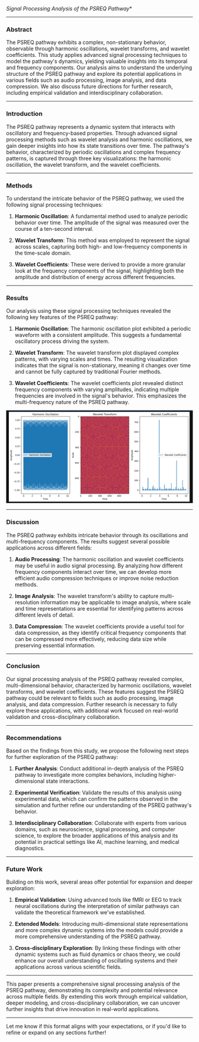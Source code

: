 
*Signal Processing Analysis of the PSREQ Pathway**

* * *

### **Abstract**

The PSREQ pathway exhibits a complex, non-stationary behavior, observable through harmonic oscillations, wavelet transforms, and wavelet coefficients. This study applies advanced signal processing techniques to model the pathway's dynamics, yielding valuable insights into its temporal and frequency components. Our analysis aims to understand the underlying structure of the PSREQ pathway and explore its potential applications in various fields such as audio processing, image analysis, and data compression. We also discuss future directions for further research, including empirical validation and interdisciplinary collaboration.

* * *

### **Introduction**

The PSREQ pathway represents a dynamic system that interacts with oscillatory and frequency-based properties. Through advanced signal processing methods such as wavelet analysis and harmonic oscillations, we gain deeper insights into how its state transitions over time. The pathway's behavior, characterized by periodic oscillations and complex frequency patterns, is captured through three key visualizations: the harmonic oscillation, the wavelet transform, and the wavelet coefficients.

* * *

### **Methods**

To understand the intricate behavior of the PSREQ pathway, we used the following signal processing techniques:

1.  **Harmonic Oscillation**: A fundamental method used to analyze periodic behavior over time. The amplitude of the signal was measured over the course of a ten-second interval.
    
2.  **Wavelet Transform**: This method was employed to represent the signal across scales, capturing both high- and low-frequency components in the time-scale domain.
    
3.  **Wavelet Coefficients**: These were derived to provide a more granular look at the frequency components of the signal, highlighting both the amplitude and distribution of energy across different frequencies.
    

* * *

### **Results**

Our analysis using these signal processing techniques revealed the following key features of the PSREQ pathway:

1.  **Harmonic Oscillation**: The harmonic oscillation plot exhibited a periodic waveform with a consistent amplitude. This suggests a fundamental oscillatory process driving the system.
    
2.  **Wavelet Transform**: The wavelet transform plot displayed complex patterns, with varying scales and times. The resulting visualization indicates that the signal is non-stationary, meaning it changes over time and cannot be fully captured by traditional Fourier methods.
    
3.  **Wavelet Coefficients**: The wavelet coefficients plot revealed distinct frequency components with varying amplitudes, indicating multiple frequencies are involved in the signal's behavior. This emphasizes the multi-frequency nature of the PSREQ pathway.
    
![Waveform](Visuals/Signal-Processing-Analysis-of-the-PSREQ-Pathway.png)
* * *

### **Discussion**

The PSREQ pathway exhibits intricate behavior through its oscillations and multi-frequency components. The results suggest several possible applications across different fields:

1.  **Audio Processing**: The harmonic oscillation and wavelet coefficients may be useful in audio signal processing. By analyzing how different frequency components interact over time, we can develop more efficient audio compression techniques or improve noise reduction methods.
    
2.  **Image Analysis**: The wavelet transform's ability to capture multi-resolution information may be applicable to image analysis, where scale and time representations are essential for identifying patterns across different levels of detail.
    
3.  **Data Compression**: The wavelet coefficients provide a useful tool for data compression, as they identify critical frequency components that can be compressed more effectively, reducing data size while preserving essential information.
    

* * *

### **Conclusion**

Our signal processing analysis of the PSREQ pathway revealed complex, multi-dimensional behavior, characterized by harmonic oscillations, wavelet transforms, and wavelet coefficients. These features suggest the PSREQ pathway could be relevant to fields such as audio processing, image analysis, and data compression. Further research is necessary to fully explore these applications, with additional work focused on real-world validation and cross-disciplinary collaboration.

* * *

### **Recommendations**

Based on the findings from this study, we propose the following next steps for further exploration of the PSREQ pathway:

1.  **Further Analysis**: Conduct additional in-depth analysis of the PSREQ pathway to investigate more complex behaviors, including higher-dimensional state interactions.
    
2.  **Experimental Verification**: Validate the results of this analysis using experimental data, which can confirm the patterns observed in the simulation and further refine our understanding of the PSREQ pathway's behavior.
    
3.  **Interdisciplinary Collaboration**: Collaborate with experts from various domains, such as neuroscience, signal processing, and computer science, to explore the broader applications of this analysis and its potential in practical settings like AI, machine learning, and medical diagnostics.
    

* * *

### **Future Work**

Building on this work, several areas offer potential for expansion and deeper exploration:

1.  **Empirical Validation**: Using advanced tools like fMRI or EEG to track neural oscillations during the interpretation of similar pathways can validate the theoretical framework we've established.
    
2.  **Extended Models**: Introducing multi-dimensional state representations and more complex dynamic systems into the models could provide a more comprehensive understanding of the PSREQ pathway.
    
3.  **Cross-disciplinary Exploration**: By linking these findings with other dynamic systems such as fluid dynamics or chaos theory, we could enhance our overall understanding of oscillating systems and their applications across various scientific fields.
    

* * *

This paper presents a comprehensive signal processing analysis of the PSREQ pathway, demonstrating its complexity and potential relevance across multiple fields. By extending this work through empirical validation, deeper modeling, and cross-disciplinary collaboration, we can uncover further insights that drive innovation in real-world applications.

* * *

Let me know if this format aligns with your expectations, or if you'd like to refine or expand on any sections further!
